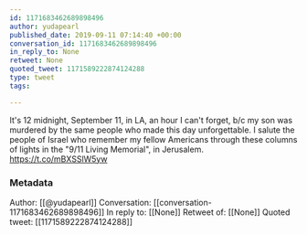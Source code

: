 ```yaml
---
id: 1171683462689898496
author: yudapearl
published_date: 2019-09-11 07:14:40 +00:00
conversation_id: 1171683462689898496
in_reply_to: None
retweet: None
quoted_tweet: 1171589222874124288
type: tweet
tags:

---
```


It's 12 midnight, September 11, in LA, an hour I can't forget, b/c my son was murdered by the same people who made this day unforgettable. I salute the people of Israel who remember my fellow Americans through these columns of lights in the "9/11 Living Memorial", in Jerusalem. https://t.co/mBXSSlW5yw

### Metadata

Author: [[@yudapearl]]
Conversation: [[conversation-1171683462689898496]]
In reply to: [[None]]
Retweet of: [[None]]
Quoted tweet: [[1171589222874124288]]
